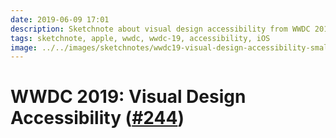 ```yaml
---
date: 2019-06-09 17:01
description: Sketchnote about visual design accessibility from WWDC 2019
tags: sketchnote, apple, wwdc, wwdc-19, accessibility, iOS
image: ../../images/sketchnotes/wwdc19-visual-design-accessibility-small.jpg
---
```


# WWDC 2019: Visual Design Accessibility ([#244](https://developer.apple.com/wwdc19/244))
